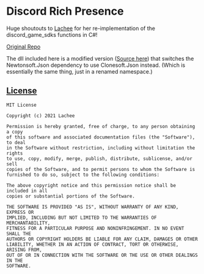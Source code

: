 # Discord Rich Presence

Huge shoutouts to [Lachee](https://github.com/Lachee) for her re-implementation of the discord_game_sdks functions in C#!

[Original Repo](https://github.com/Lachee/discord-rpc-csharp)

The dll included here is a modified version ([Source here](https://github.com/AuriRex/discord-rpc-csharp)) that switches the Newtonsoft.Json dependency to use Clonesoft.Json instead. (Which is essentially the same thing, just in a renamed namespace.)

## [License](https://github.com/Lachee/discord-rpc-csharp/blob/master/LICENSE)

```
MIT License

Copyright (c) 2021 Lachee

Permission is hereby granted, free of charge, to any person obtaining a copy
of this software and associated documentation files (the "Software"), to deal
in the Software without restriction, including without limitation the rights
to use, copy, modify, merge, publish, distribute, sublicense, and/or sell
copies of the Software, and to permit persons to whom the Software is
furnished to do so, subject to the following conditions:

The above copyright notice and this permission notice shall be included in all
copies or substantial portions of the Software.

THE SOFTWARE IS PROVIDED "AS IS", WITHOUT WARRANTY OF ANY KIND, EXPRESS OR
IMPLIED, INCLUDING BUT NOT LIMITED TO THE WARRANTIES OF MERCHANTABILITY,
FITNESS FOR A PARTICULAR PURPOSE AND NONINFRINGEMENT. IN NO EVENT SHALL THE
AUTHORS OR COPYRIGHT HOLDERS BE LIABLE FOR ANY CLAIM, DAMAGES OR OTHER
LIABILITY, WHETHER IN AN ACTION OF CONTRACT, TORT OR OTHERWISE, ARISING FROM,
OUT OF OR IN CONNECTION WITH THE SOFTWARE OR THE USE OR OTHER DEALINGS IN THE
SOFTWARE.
```